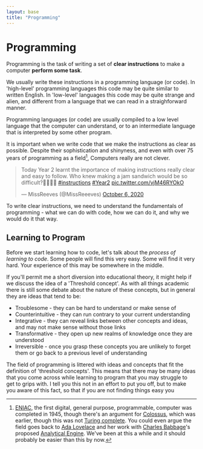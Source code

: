 ```yaml
---
layout: base
title: "Programming"
---
```


# Programming

Programming is the task of writing a set of **clear instructions** to make a computer **perform some task**.

We usually write these instructions in a programming language (or code). In 'high-level' programming languages this code may be quite similar to written English. In 'low-level' languages this code may be quite strange and alien, and different from a language that we can read in a straighforward manner.

Programming languages (or code) are usually compiled to a low level language that the computer can understand, or to an intermediate language that is interpreted by some other program.

It is important when we write code that we make the instructions as clear as possible. Despite their sophistication and shinyness, and even with over 75 years of programming as a field[^1], Computers really are not clever.

<blockquote class="twitter-tweet"><p lang="en" dir="ltr">Today Year 2 learnt the importance of making instructions really clear and easy to follow. Who knew making a jam sandwich would be so difficult?🤷🏼‍♀️🥪 <a href="https://twitter.com/hashtag/instructions?src=hash&amp;ref_src=twsrc%5Etfw">#instructions</a> <a href="https://twitter.com/hashtag/Year2?src=hash&amp;ref_src=twsrc%5Etfw">#Year2</a> <a href="https://t.co/vjM46RYOkO">pic.twitter.com/vjM46RYOkO</a></p>&mdash; MissReeves (@MissReeeves) <a href="https://twitter.com/MissReeeves/status/1313587567137370113?ref_src=twsrc%5Etfw">October 6, 2020</a></blockquote>

To write clear instructions, we need to understand the fundamentals of programming - what we can do with code, how we can do it, and why we would do it that way. 

## Learning to Program

Before we start learning how to code, let's talk about the _process of learning to code_. Some people will find this very easy. Some will find it very hard. Your experience of this may be somewhere in the middle. 

If you'll permit me a short diversion into educational theory, it might help if we discuss the idea of a 'Threshold concept'. As with all things academic there is still some debate about the nature of these concepts, but in general they are ideas that tend to be:

-   Troublesome - they can be hard to understand or make sense of
-   Counterintuitive - they can run contrary to your current understanding
-   Integrative - they can reveal links between other concepts and ideas, and may not make sense without those links
-   Transformative - they open up new realms of knowledge once they are understood
-   Irreversible - once you grasp these concepts you are unlikely to forget them or go back to a previous level of understanding

The field of programming is littered with ideas and concepts that fit the definition of 'threshold concepts'. This means that there may be many ideas that you come across while learning to program that you may struggle to get to grips with. I tell you this not in an effort to put you off, but to make you aware of this fact, so that if you are not finding things easy you 


<!--alex disable he-her -->

[^1]: [ENIAC](https://en.wikipedia.org/wiki/ENIAC), the first digital, general purpose, programmable, computer was completed in 1945, though there's an argument for [Colossus](https://en.wikipedia.org/wiki/Colossus_computer), which was earlier, though this was not [Turing complete](https://en.wikipedia.org/wiki/Turing_completeness). You could even argue the field goes back to [Ada Lovelace](https://en.wikipedia.org/wiki/Ada_Lovelace) and her work with [Charles Babbage](https://en.wikipedia.org/wiki/Charles_Babbage)'s proposed [Analytical Engine](https://en.wikipedia.org/wiki/Analytical_Engine). We've been at this a while and it should probably be easier than this by now.
